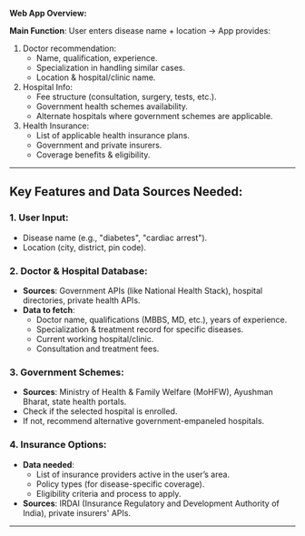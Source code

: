**Web App Overview:**

**Main Function**: User enters disease name + location → App provides:

1. Doctor recommendation:
    - Name, qualification, experience.
    - Specialization in handling similar cases.
    - Location & hospital/clinic name.
2. Hospital Info:
    - Fee structure (consultation, surgery, tests, etc.).
    - Government health schemes availability.
    - Alternate hospitals where government schemes are applicable.
3. Health Insurance:
    - List of applicable health insurance plans.
    - Government and private insurers.
    - Coverage benefits & eligibility.

---

## **Key Features and Data Sources Needed:**

### 1. **User Input:**

- Disease name (e.g., "diabetes", "cardiac arrest").
- Location (city, district, pin code).

### 2. **Doctor & Hospital Database:**

- **Sources**: Government APIs (like National Health Stack), hospital directories, private health APIs.
- **Data to fetch**:
    - Doctor name, qualifications (MBBS, MD, etc.), years of experience.
    - Specialization & treatment record for specific diseases.
    - Current working hospital/clinic.
    - Consultation and treatment fees.

### 3. **Government Schemes:**

- **Sources**: Ministry of Health & Family Welfare (MoHFW), Ayushman Bharat, state health portals.
- Check if the selected hospital is enrolled.
- If not, recommend alternative government-empaneled hospitals.

### 4. **Insurance Options:**

- **Data needed**:
    - List of insurance providers active in the user’s area.
    - Policy types (for disease-specific coverage).
    - Eligibility criteria and process to apply.
- **Sources**: IRDAI (Insurance Regulatory and Development Authority of India), private insurers' APIs.

---
